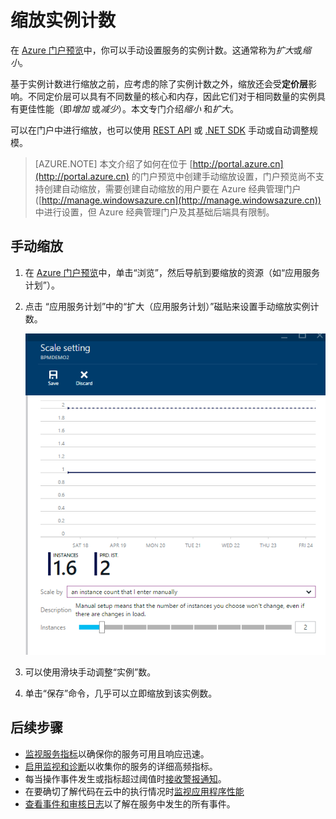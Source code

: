 <properties
	pageTitle="缩放实例计数 | Azure"
	description="了解如何在 Azure 中缩放服务。"
	authors="rboucher"
	manager=""
	editor=""
	services="monitoring-and-diagnostics"
	documentationCenter="monitoring-and-diagnostics"/>

<tags
	ms.service="monitoring-and-diagnostics"
	ms.workload="na"
	ms.tgt_pltfrm="na"
	ms.devlang="na"
	ms.topic="article"
	ms.date="09/08/2015"
	wacn.date="11/14/2016"
	ms.author="robb"/>

# 缩放实例计数

在 [Azure 门户预览](https://portal.azure.cn/)中，你可以手动设置服务的实例计数。这通常称为*扩大*或*缩小*。

基于实例计数进行缩放之前，应考虑的除了实例计数之外，缩放还会受**定价层**影响。不同定价层可以具有不同数量的核心和内存，因此它们对于相同数量的实例具有更佳性能（即*增加* 或*减少*）。本文专门介绍*缩小* 和*扩大*。

可以在门户中进行缩放，也可以使用 [REST API](https://msdn.microsoft.com/zh-cn/library/azure/dn931953.aspx) 或 [.NET SDK](https://www.nuget.org/packages/Microsoft.Azure.Insights/) 手动或自动调整规模。

> [AZURE.NOTE] 本文介绍了如何在位于 [http://portal.azure.cn](http://portal.azure.cn) 的门户预览中创建手动缩放设置，门户预览尚不支持创建自动缩放，需要创建自动缩放的用户要在 Azure 经典管理门户 ([http://manage.windowsazure.cn](http://manage.windowsazure.cn)) 中进行设置，但 Azure 经典管理门户及其基础后端具有限制。

## 手动缩放

1. 在 [Azure 门户预览](https://portal.azure.cn/)中，单击“浏览”，然后导航到要缩放的资源（如“应用服务计划”）。

2. 点击 “应用服务计划”中的“扩大（应用服务计划）”磁贴来设置手动缩放实例计数。

    ![“缩放”分页](./media/insights-how-to-scale/Insights_ScaleBladeDayZero.png)
    
4. 可以使用滑块手动调整“实例”数。
5. 单击“保存”命令，几乎可以立即缩放到该实例数。


## 后续步骤

* [监视服务指标](/documentation/articles/insights-how-to-customize-monitoring/)以确保你的服务可用且响应迅速。
* [启用监视和诊断](/documentation/articles/insights-how-to-use-diagnostics/)以收集你的服务的详细高频指标。
* 每当操作事件发生或指标超过阈值时[接收警报通知](/documentation/articles/insights-receive-alert-notifications/)。
* 在要确切了解代码在云中的执行情况时[监视应用程序性能](/documentation/articles/insights-perf-analytics/)
* [查看事件和审核日志](/documentation/articles/insights-debugging-with-events/)以了解在服务中发生的所有事件。

 
<!---HONumber=Mooncake_1107_2016-->